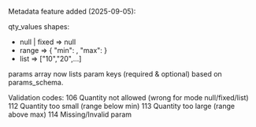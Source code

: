 Metadata feature added (2025-09-05):

qty_values shapes:
- null | fixed => null
- range => { "min": <int>, "max": <int> }
- list => ["10","20",...]

params array now lists param keys (required & optional) based on params_schema.

Validation codes:
106 Quantity not allowed (wrong for mode null/fixed/list)
112 Quantity too small (range below min)
113 Quantity too large (range above max)
114 Missing/Invalid param